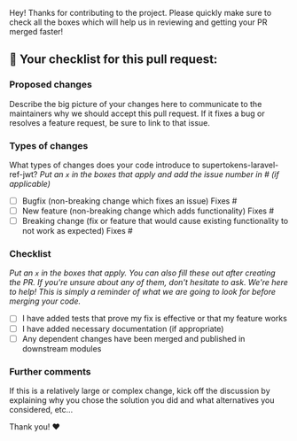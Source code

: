 Hey! Thanks for contributing to the project. Please quickly make sure to check all the boxes which will help us in reviewing and getting your PR merged faster!

## :rotating_light: Your checklist for this pull request:
### Proposed changes

Describe the big picture of your changes here to communicate to the maintainers why we should accept this pull request. If it fixes a bug or resolves a feature request, be sure to link to that issue.

### Types of changes

What types of changes does your code introduce to supertokens-laravel-ref-jwt?
_Put an `x` in the boxes that apply and add the issue number in # (if applicable)_

- [ ] Bugfix (non-breaking change which fixes an issue) Fixes #
- [ ] New feature (non-breaking change which adds functionality) Fixes #
- [ ] Breaking change (fix or feature that would cause existing functionality to not work as expected) Fixes #

### Checklist

_Put an `x` in the boxes that apply. You can also fill these out after creating the PR. If you're unsure about any of them, don't hesitate to ask. We're here to help! This is simply a reminder of what we are going to look for before merging your code._

- [ ] I have added tests that prove my fix is effective or that my feature works
- [ ] I have added necessary documentation (if appropriate)
- [ ] Any dependent changes have been merged and published in downstream modules

### Further comments

If this is a relatively large or complex change, kick off the discussion by explaining why you chose the solution you did and what alternatives you considered, etc...


Thank you! :heart:
